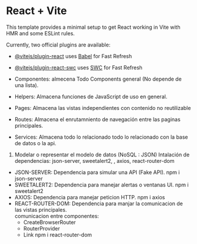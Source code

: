 # React + Vite

This template provides a minimal setup to get React working in Vite with HMR and some ESLint rules.

Currently, two official plugins are available:

- [@vitejs/plugin-react](https://github.com/vitejs/vite-plugin-react/blob/main/packages/plugin-react/README.md) uses [Babel](https://babeljs.io/) for Fast Refresh
- [@vitejs/plugin-react-swc](https://github.com/vitejs/vite-plugin-react-swc) uses [SWC](https://swc.rs/) for Fast Refresh

- Componentes: almecena Todo Components general (No depende de una lista).
- Helpers: Almacena funciones de JavaScript de uso en general.
- Pages: Almacena las vistas independientes con contenido no reutilizable
- Routes: Almacena el enrutamniento de navegación entre las paginas principales.
- Services: Almacena todo lo relacionado todo lo relacionado con la base de datos o la api.


1. Modelar o representar el modelo de datos (NoSQL : JSON)
Intalación de dependencias: json-server, sweetalert2, , axios, react-router-dom

- JSON-SERVER: Dependencia para simular una API (Fake API). npm i json-server
- SWEETALERT2: Dependencia para manejar alertas o ventanas UI. npm i sweetalert2
- AXIOS: Dependencia para manejar peticion HTTP. npm i axios
- REACT-ROUTER-DOM: Dependencia para manjar la comunicacion de las vistas principales.  
    comunicacion entre componentes:
    - CreateBrowserRouter
    - RouterProvider
    - Link
npm i react-router-dom